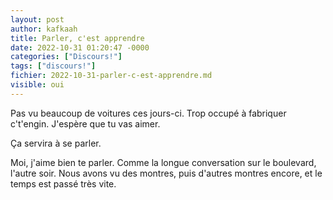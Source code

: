 ```yaml
---
layout: post
author: kafkaah
title: Parler, c'est apprendre
date: 2022-10-31 01:20:47 -0000
categories: ["Discours!"]
tags: ["discours!"]
fichier: 2022-10-31-parler-c-est-apprendre.md
visible: oui
---
```


Pas vu beaucoup de voitures ces jours-ci.  Trop occupé à fabriquer c't'engin.  J'espère que tu vas aimer.

Ça servira à se parler.

Moi, j'aime bien te parler.  Comme la longue conversation sur le boulevard, l'autre soir.
Nous avons vu des montres, puis d'autres montres encore, et le temps est passé très vite.